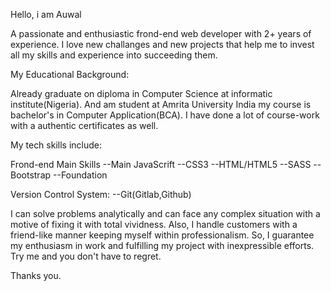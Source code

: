 
Hello, i am Auwal

A passionate and enthusiastic frond-end web developer with 2+ years of experience. I love new challanges and new projects that help me to invest all my skills and experience into succeeding them.

My Educational Background: 

Already graduate on diploma in Computer Science at informatic institute(Nigeria). 
And am student at Amrita University India my course is bachelor's in Computer Application(BCA). I have done a lot of course-work with a authentic certificates as well.

My tech skills include:

Frond-end Main Skills
--Main JavaScrift 
--CSS3
--HTML/HTML5
--SASS 
--Bootstrap
--Foundation

Version Control System:
--Git(Gitlab,Github)

I can solve problems analytically and can face any complex situation with a motive of fixing it with total  vividness. Also, I handle customers with a friend-like manner keeping myself within professionalism.
So, I guarantee my enthusiasm in work and fulfilling my project with inexpressible efforts. Try me and you don't have to regret.

Thanks you.
